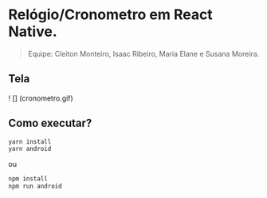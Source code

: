 # Relógio/Cronometro em React Native.
> Equipe: Cleiton Monteiro, Isaac Ribeiro, Maria Elane e Susana Moreira.

## Tela
! [] (cronometro.gif)

## Como executar?
```sh
yarn install
yarn android
```
ou 
```sh
npm install
npm run android
```
